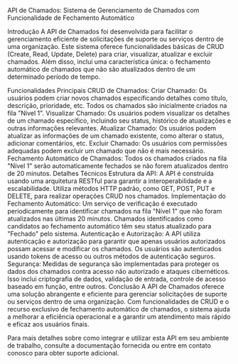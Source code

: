 API de Chamados: Sistema de Gerenciamento de Chamados com Funcionalidade de Fechamento Automático

Introdução
A API de Chamados foi desenvolvida para facilitar o gerenciamento eficiente de solicitações de suporte ou serviços dentro de uma organização. Este sistema oferece funcionalidades básicas de CRUD (Create, Read, Update, Delete) para criar, visualizar, atualizar e excluir chamados. Além disso, inclui uma característica única: o fechamento automático de chamados que não são atualizados dentro de um determinado período de tempo.

Funcionalidades Principais
CRUD de Chamados:
Criar Chamado: Os usuários podem criar novos chamados especificando detalhes como título, descrição, prioridade, etc. Todos os chamados são inicialmente criados na fila "Nível 1".
Visualizar Chamado: Os usuários podem visualizar os detalhes de um chamado específico, incluindo seu status, histórico de atualizações e outras informações relevantes.
Atualizar Chamado: Os usuários podem atualizar as informações de um chamado existente, como alterar o status, adicionar comentários, etc.
Excluir Chamado: Os usuários com permissões adequadas podem excluir um chamado que não é mais necessário.
Fechamento Automático de Chamados:
Todos os chamados criados na fila "Nível 1" serão automaticamente fechados se não forem atualizados dentro de 20 minutos.
Detalhes Técnicos
Estrutura da API:
A API é construída usando uma arquitetura RESTful para garantir a interoperabilidade e a escalabilidade.
Utiliza métodos HTTP padrão, como GET, POST, PUT e DELETE, para realizar operações CRUD nos chamados.
Implementação do Fechamento Automático:
Um serviço de verificação é executado periodicamente para identificar chamados na fila "Nível 1" que não foram atualizados nas últimas 20 minutos.
Chamados identificados como candidatos ao fechamento automático têm seu status atualizado para "Fechado" pelo sistema.
Autenticação e Autorização:
A API utiliza autenticação e autorização para garantir que apenas usuários autorizados possam acessar e modificar os chamados.
Os usuários são autenticados usando tokens de acesso ou outros métodos de autenticação seguros.
Segurança:
Medidas de segurança são implementadas para proteger os dados dos chamados contra acesso não autorizado e ataques cibernéticos.
Isso inclui criptografia de dados, validação de entrada, controle de acesso baseado em função, entre outros.
Conclusão
A API de Chamados oferece uma solução abrangente e eficiente para gerenciar solicitações de suporte ou serviços dentro de uma organização. Com funcionalidades de CRUD e o recurso exclusivo de fechamento automático de chamados, o sistema ajuda a melhorar a eficiência operacional e a garantir um atendimento mais rápido e eficaz aos usuários finais.

Para mais detalhes sobre como integrar e utilizar esta API em seu ambiente de trabalho, consulte a documentação fornecida ou entre em contato conosco para obter suporte adicional.
